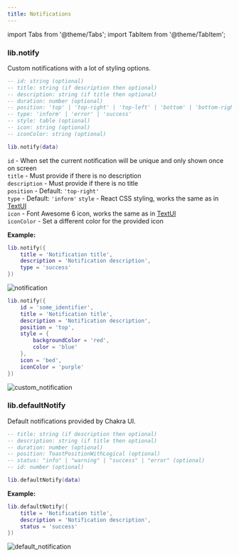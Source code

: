 ```yaml
---
title: Notifications
---
```


import Tabs from '@theme/Tabs';
import TabItem from '@theme/TabItem';

### lib.notify
Custom notifications with a lot of styling options.

```lua
-- id: string (optional)
-- title: string (if description then optional)
-- description: string (if title then optional)
-- duration: number (optional)
-- position: 'top' | 'top-right' | 'top-left' | 'bottom' | 'bottom-right' | 'bottom-left' (optional)
-- type: 'inform' | 'error' | 'success'
-- style: table (optional)
-- icon: string (optional)
-- iconColor: string (optional)

lib.notify(data)
```
`id` - When set the current notification will be unique and only shown once on screen  
`title` - Must provide if there is no description  
`description` - Must provide if there is no title  
`position` - Default: `'top-right'`  
`type` - Default: `'inform'`
`style` - React CSS styling, works the same as in [TextUI](textui.md)  
`icon` - Font Awesome 6 icon, works the same as in [TextUI](textui.md)  
`iconColor` - Set a different color for the provided icon  


**Example:**
<Tabs>
<TabItem value='standard' label="Standard">

```lua
lib.notify({
    title = 'Notification title',
    description = 'Notification description',
    type = 'success'
})
```
![notification](https://i.imgur.com/cRxJICO.png)
</TabItem>
<TabItem value='custom' label="Custom">

```lua
lib.notify({
    id = 'some_identifier',
    title = 'Notification title',
    description = 'Notification description',
    position = 'top',
    style = {
        backgroundColor = 'red',
        color = 'blue'
    },
    icon = 'bed',
    iconColor = 'purple'
})
```
![custom_notification](https://i.imgur.com/3gexwWu.png)
</TabItem>
</Tabs>

### lib.defaultNotify
Default notifications provided by Chakra UI.

```lua
-- title: string (if description then optional)
-- description: string (if title then optional)
-- duration: number (optional)
-- position: ToastPositionWithLogical (optional)
-- status: "info" | "warning" | "success" | "error" (optional)
-- id: number (optional)

lib.defaultNotify(data)
```

**Example:**

```lua
lib.defaultNotify({
    title = 'Notification title',
    description = 'Notification description',
    status = 'success'
})
```
![default_notification](https://i.imgur.com/EIibuY9.png)